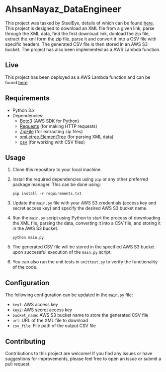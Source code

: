 # AhsanNayaz_DataEngineer

This project was tasked by SteelEye, details of which can be found [here](https://github.com/steeleye/recruitment-ext/wiki/Python-Engineer-Assessment). This project is designed to download an XML file from a given link, parse through the XML data, find the first download link, donload the zip file, extract the xml form the zip file, parse it and convert it into a CSV file with specific headers. The generated CSV file is then stored in an AWS S3 bucket. The project has also been implemented as a AWS Lambda function.

## Live

This project has been deployed as a AWS Lambda function and can be found [here](https://o5fcvq4skj5eprjmp3q4b3rznq0pljds.lambda-url.ap-southeast-1.on.aws/)

## Requirements

- Python 3.x
- Dependencies:
  - [Boto3](https://boto3.amazonaws.com/v1/documentation/api/latest/index.html) (AWS SDK for Python)
  - [Requests](https://docs.python-requests.org/en/latest/) (for making HTTP requests)
  - [ZipFile](https://docs.python.org/3/library/zipfile.html) (for extracting zip files)
  - [xml.etree.ElementTree](https://docs.python.org/3/library/xml.etree.elementtree.html) (for parsing XML data)
  - [csv](https://docs.python.org/3/library/csv.html) (for working with CSV files)

## Usage

1. Clone this repository to your local machine.
2. Install the required dependencies using `pip` or any other preferred package manager.
   This can be done using:

   ```
   pip install -r requirements.txt
   ```
3. Update the `main.py` file with your AWS S3 credentials (access key and secret access key) and specify the desired AWS S3 bucket name.
4. Run the `main.py` script using Python to start the process of downloading the XML file, parsing the data, converting it into a CSV file, and storing it in the AWS S3 bucket.

    ```
    python main.py
    ```
6. The generated CSV file will be stored in the specified AWS S3 bucket upon successful execution of the `main.py` script.
7. You can also run the unit tests in `unittest.py` to verify the functionality of the code.

## Configuration

The following configuration can be updated in the `main.py` file:

- `key1`: AWS access key
- `key2`: AWS secret access key
- `bucket_name`: AWS S3 bucket name to store the generated CSV file
- `url`: URL of the XML file to download
- `csv_file`: File path of the output CSV file

## Contributing

Contributions to this project are welcome! If you find any issues or have suggestions for improvements, please feel free to open an issue or submit a pull request.
